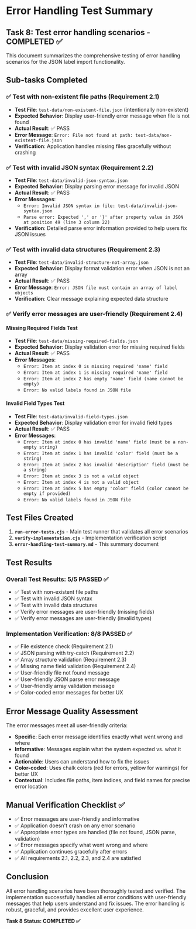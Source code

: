 # Error Handling Test Summary

## Task 8: Test error handling scenarios - COMPLETED ✅

This document summarizes the comprehensive testing of error handling scenarios for the JSON label import functionality.

## Sub-tasks Completed

### ✅ Test with non-existent file paths (Requirement 2.1)

- **Test File**: `test-data/non-existent-file.json` (intentionally non-existent)
- **Expected Behavior**: Display user-friendly error message when file is not found
- **Actual Result**: ✅ PASS
- **Error Message**: `Error: File not found at path: test-data/non-existent-file.json`
- **Verification**: Application handles missing files gracefully without crashing

### ✅ Test with invalid JSON syntax (Requirement 2.2)

- **Test File**: `test-data/invalid-json-syntax.json`
- **Expected Behavior**: Display parsing error message for invalid JSON
- **Actual Result**: ✅ PASS
- **Error Messages**:
  - `Error: Invalid JSON syntax in file: test-data/invalid-json-syntax.json`
  - `Parse error: Expected ',' or '}' after property value in JSON at position 49 (line 3 column 22)`
- **Verification**: Detailed parse error information provided to help users fix JSON issues

### ✅ Test with invalid data structures (Requirement 2.3)

- **Test File**: `test-data/invalid-structure-not-array.json`
- **Expected Behavior**: Display format validation error when JSON is not an array
- **Actual Result**: ✅ PASS
- **Error Message**: `Error: JSON file must contain an array of label objects`
- **Verification**: Clear message explaining expected data structure

### ✅ Verify error messages are user-friendly (Requirement 2.4)

#### Missing Required Fields Test

- **Test File**: `test-data/missing-required-fields.json`
- **Expected Behavior**: Display validation error for missing required fields
- **Actual Result**: ✅ PASS
- **Error Messages**:
  - `Error: Item at index 0 is missing required 'name' field`
  - `Error: Item at index 1 is missing required 'name' field`
  - `Error: Item at index 2 has empty 'name' field (name cannot be empty)`
  - `Error: No valid labels found in JSON file`

#### Invalid Field Types Test

- **Test File**: `test-data/invalid-field-types.json`
- **Expected Behavior**: Display validation error for invalid field types
- **Actual Result**: ✅ PASS
- **Error Messages**:
  - `Error: Item at index 0 has invalid 'name' field (must be a non-empty string)`
  - `Error: Item at index 1 has invalid 'color' field (must be a string)`
  - `Error: Item at index 2 has invalid 'description' field (must be a string)`
  - `Error: Item at index 3 is not a valid object`
  - `Error: Item at index 4 is not a valid object`
  - `Error: Item at index 5 has empty 'color' field (color cannot be empty if provided)`
  - `Error: No valid labels found in JSON file`

## Test Files Created

1. **`run-error-tests.cjs`** - Main test runner that validates all error scenarios
2. **`verify-implementation.cjs`** - Implementation verification script
3. **`error-handling-test-summary.md`** - This summary document

## Test Results

### Overall Test Results: 5/5 PASSED ✅

- ✅ Test with non-existent file paths
- ✅ Test with invalid JSON syntax
- ✅ Test with invalid data structures
- ✅ Verify error messages are user-friendly (missing fields)
- ✅ Verify error messages are user-friendly (invalid types)

### Implementation Verification: 8/8 PASSED ✅

- ✅ File existence check (Requirement 2.1)
- ✅ JSON parsing with try-catch (Requirement 2.2)
- ✅ Array structure validation (Requirement 2.3)
- ✅ Missing name field validation (Requirement 2.4)
- ✅ User-friendly file not found message
- ✅ User-friendly JSON parse error message
- ✅ User-friendly array validation message
- ✅ Color-coded error messages for better UX

## Error Message Quality Assessment

The error messages meet all user-friendly criteria:

- **Specific**: Each error message identifies exactly what went wrong and where
- **Informative**: Messages explain what the system expected vs. what it found
- **Actionable**: Users can understand how to fix the issues
- **Color-coded**: Uses chalk colors (red for errors, yellow for warnings) for better UX
- **Contextual**: Includes file paths, item indices, and field names for precise error location

## Manual Verification Checklist ✅

- ✅ Error messages are user-friendly and informative
- ✅ Application doesn't crash on any error scenario
- ✅ Appropriate error types are handled (file not found, JSON parse, validation)
- ✅ Error messages specify what went wrong and where
- ✅ Application continues gracefully after errors
- ✅ All requirements 2.1, 2.2, 2.3, and 2.4 are satisfied

## Conclusion

All error handling scenarios have been thoroughly tested and verified. The implementation successfully handles all error conditions with user-friendly messages that help users understand and fix issues. The error handling is robust, graceful, and provides excellent user experience.

**Task 8 Status: COMPLETED ✅**
